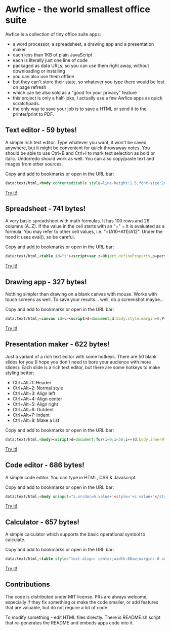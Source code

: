 # Awfice - the world smallest office suite

Awfice is a collection of tiny office suite apps:

* a word processor, a spreadsheet, a drawing app and a presentation maker
* each less than 1KB of plain JavaScript
* each is literally just one line of code
* packaged as data URLs, so you can use them right away, without downloading or installing
* you can also use them offline
* but they can't store their state, so whatever you type there would be lost on page refresh
* which can be also sold as a "good for your privacy" feature
* this project is only a half-joke, I actually use a few Awfice apps as quick scratchpads.
* the only way to save your job is to save a HTML or send it to the printer/print to PDF.

## Text editor - 59 bytes!

A simple rich text editor. Type whatever you want, it won't be saved anywhere, but it might be convenient for quick throwaway notes. You should be able to use Ctrl+B and Ctrl+I to mark text selection as bold or italic. Undo/redo should work as well. You can also copy/paste text and images from other sources.

Copy and add to bookmarks or open in the URL bar:

```html
data:text/html,<body contenteditable style=line-height:1.5;font-size:20px>
```

[Try it!](https://htmlpreview.github.io/?https://github.com/zserge/awfice/blob/main/edit.html)

## Spreadsheet - 741 bytes!

A very basic spreadsheet with math formulas. It has 100 rows and 26 columns (A..Z). If the value in the cell starts with an "=" = it is evaluated as a formula. You may refer to other cell values, i.e. "=(A10+A11)/A12". Under the hood it uses eval(), so be careful.

Copy and add to bookmarks or open in the URL bar:

```html
data:text/html,<table id="t"><script>var z=Object.defineProperty,p=parseFloat;for(I=[],D={},C={},calc=()=>I.forEach(e=>{try{e.value=D[e.id]}catch(e){}}),t.style.borderCollapse="collapse",i=0;i<101;i++)for(r=t.insertRow(-1),j=0;j<27;j++)c=String.fromCharCode(65+j-1),d=r.insertCell(-1),d.style.border="1px solid gray",d.style.textAlign="right",d.innerHTML=i?j?"":i:c,i*j&&I.push(d.appendChild((f=>(f.id=c+i,f.style.border="none",f.style.width="4rem",f.style.textAlign="right",f.onfocus=e=>f.value=C[f.id]||"",f.onblur=e=>{C[f.id]=f.value,calc()},get=()=>{let v=C[f.id]||"";if("="!=v.charAt(0))return isNaN(p(v))?v:p(v);with(D)return eval(v.substring(1))},z(D,f.id,{get:get}),z(D,f.id.toLowerCase(),{get:get}),f))(document.createElement("input"))))</script>
```

[Try it!](https://htmlpreview.github.io/?https://github.com/zserge/awfice/blob/main/calc.html)

## Drawing app - 327 bytes!

Nothing simpler than drawing on a blank canvas with mouse. Works with touch screens as well. To save your results... well, do a screenshot maybe...

Copy and add to bookmarks or open in the URL bar:

```html
data:text/html,<canvas id=v><script>d=document,d.body.style.margin=0,P="onpointer",c=v.getContext`2d`,v.width=innerWidth,v.height=innerHeight,c.lineWidth=2,f=0,d[P+"down"]=e=>{f=e.pointerId+1;e.preventDefault();c.beginPath();c.moveTo(e.x,e.y)};d[P+"move"]=e=>{f==e.pointerId+1&&c.lineTo(e.x,e.y);c.stroke()},d[P+"up"]=_=>f=0</script></canvas>
```

[Try it!](https://htmlpreview.github.io/?https://github.com/zserge/awfice/blob/main/draw.html)

## Presentation maker - 622 bytes!

Just a variant of a rich text editor with some hotkeys. There are 50 blank slides for you (I hope you don't need to bore your audience with more slides). Each slide is a rich text editor, but there are some hotkeys to make styling better:

* Ctrl+Alt+1: Header
* Ctrl+Alt+2: Normal style
* Ctrl+Alt+3: Align left
* Ctrl+Alt+4: Align center
* Ctrl+Alt+5: Align right
* Ctrl+Alt+6: Outdent
* Ctrl+Alt+7: Indent
* Ctrl+Alt+8: Make a list

Copy and add to bookmarks or open in the URL bar:

```html
data:text/html,<body><script>d=document;for(i=0;i<50;i++)d.body.innerHTML+='<div style="position:relative;width:90%;padding-top:60%;margin:5%;border:1px solid silver;page-break-after:always"><div contenteditable style=outline:none;position:absolute;right:10%;bottom:10%;left:10%;top:10%;font-size:5vmin>';d.querySelectorAll("div>div").forEach(e=>e.onkeydown=e=>{n=e.ctrlKey&&e.altKey&&e.keyCode-49,f="formatBlock",j="justify",x=[f,f,j+"Left",j+"Center",j+"Right","outdent","indent","insertUnorderedList"][n],y=["<h1>","<div>"][n],x&&d.execCommand(x,!1,y)})</script><style>@page{size:6in 8in landscape}@media print{*{border:0 !important}}
```

[Try it!](https://htmlpreview.github.io/?https://github.com/zserge/awfice/blob/main/beam.html)

## Code editor -      686 bytes!

A simple code editor. You can type in HTML, CSS & Javascript.

Copy and add to bookmarks or open in the URL bar:

```html
data:text/html,<body oninput="i.srcdoc=h.value+'<style>'+c.value+'</style><script>'+j.value+'</script>'"><style>textarea,iframe{width:100%;height:50%;}body{margin:0;}textarea{width: 33.33%;font-size:18px;padding:0.5em}</style><textarea placeholder="HTML" id="h"></textarea><textarea placeholder="CSS" id="c"></textarea><textarea placeholder="JS" id="j"></textarea><iframe id="i"></iframe><script>document.querySelectorAll("textarea").forEach((t)=>t.addEventListener("keydown",function(t){var e,s;"Tab"==t.key&&(t.preventDefault(),e=this.selectionStart,s=this.selectionEnd,this.value=this.value.substring(0,e)+"  "+this.value.substring(s),this.selectionStart=this.selectionEnd=e+1)}))</script></body>
```

[Try it!](https://htmlpreview.github.io/?https://github.com/zserge/awfice/blob/main/code.html)

## Calculator -      657 bytes!

A simple calculator which supports the basic operational symbol to calculate.

Copy and add to bookmarks or open in the URL bar:

```html
data:text/html,<table style="text-align: center;width:80vw;margin: 0 auto;"><tbody><tr><td colspan="4"><textarea></textarea></td></tr></tbody><script>let d=document;let tbl=d.querySelector('tbody');let z=d.querySelector('textarea');let oc=(x)=>z.value+=x;let cl=()=>z.value='';let re=()=>{try{z.value=eval(z.value);}catch(error){cl();}};[[1,2,3,'+'],[4,5,6,'-'],[7,8,9,'*'],['C',0,'=','/']].forEach((a)=>{let r=d.createElement('tr');r.style.lineHeight='64px';tbl.appendChild(r);a.forEach((b)=>{let tb=d.createElement('tb');tb.innerText=b;tb.style.padding='16px';tb.style.border='1px solid';r.appendChild(tb);tb.onclick=b==='='?re:b==='C'?cl:()=>oc(b);})})</script></table>
```

[Try it!](https://htmlpreview.github.io/?https://github.com/zserge/awfice/blob/main/calculator.html)

## Contributions

The code is distributed under MIT license. PRs are always welcome, especially if they fix something or make the code smaller, or add features that are valuable, but do not require a lot of code.

To modify something - edit HTML files directly. There is README.sh script that re-generates the README and embeds apps code into it.
